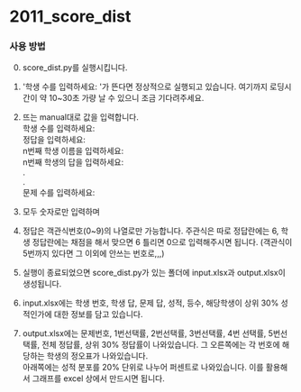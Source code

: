 # 2011_score_dist

### 사용 방법

0. score_dist.py를 실행시킵니다.   

1. '학생 수를 입력하세요: '가 뜬다면 정상적으로 실행되고 있습니다. 여기까지 로딩시간이 약 10~30초 가량 날 수 있으니 조금 기다려주세요.   

2. 뜨는 manual대로 값을 입력합니다.   
학생 수를 입력하세요:   
정답을 입력하세요:   
n번째 학생 이름을 입력하세요:   
n번째 학생의 답을 입력하세요:   
.   
.   
문제 수를 입력하세요:   

3. 모두 숫자로만 입력하며   

4. 정답은 객관식번호(0~9)의 나열로만 가능합니다. 주관식은 따로 정답란에는 6, 학생 정답란에는 채점을 해서 맞으면 6 틀리면 0으로 입력해주시면 됩니다. (객관식이 5번까지 있다면 그 이외에 안쓰는 번호로,,,)   

5. 실행이 종료되었으면 score_dist.py가 있는 폴더에 input.xlsx과 output.xlsx이 생성됩니다.   

6. input.xlsx에는 학생 번호, 학생 답, 문제 답, 성적, 등수, 해당학생이 상위 30% 성적인가에 대한 정보를 담고 있습니다.   

7. output.xlsx에는 문제번호, 1번선택률, 2번선택률, 3번선택률, 4번 선택률, 5번선택률, 전체 정답률, 상위 30% 정답률이 나와있습니다. 그 오른쪽에는 각 번호에 해당하는 학생의 정오표가 나와있습니다.   
아래쪽에는 성적 분포를 20% 단위로 나누어 퍼센트로 나와있습니다. 이를 활용해서 그래프를 excel 상에서 만드시면 됩니다.    
